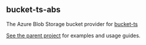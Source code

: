 ## bucket-ts-abs

The Azure Blob Storage bucket provider for [bucket-ts](https://github.com/itaylor/bucket-ts)

[See the parent project](https://github.com/itaylor/bucket-ts) for examples and usage guides.